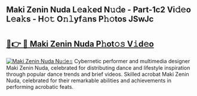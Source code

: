 ## Maki Zenin Nuda L𝚎a𝚔ed N𝚞𝚍e - Part-1c2 Vi𝚍𝚎o L𝚎a𝚔s - H𝚘𝚝 O𝚗𝚕yf𝚊ns P𝚑𝚘tos JSwJc

# <h2><a href="http://kfd4x8p.oniu.top/?m=Maki+Zenin+Nuda">🔗👉 🔴 Maki Zenin Nuda P𝚑ot𝚘𝚜 V𝚒d𝚎o</a></h2>

[![Maki Zenin Nuda Nu𝚍e𝚜](https://i.imgur.com/0qMVB7G.gif)](http://kfd4x8p.oniu.top/?m=Maki+Zenin+Nuda)
Cybernetic performer and multimedia designer Maki Zenin Nuda, celebrated for distributing dance and lifestyle inspiration through popular dance trends and brief videos. Skilled acrobat Maki Zenin Nuda, celebrated for their remarkable abilities and achievements in performing acrobatic feats.  
